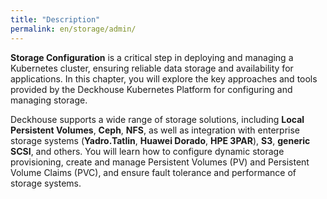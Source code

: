 ```yaml
---
title: "Description"
permalink: en/storage/admin/
---
```


**Storage Configuration** is a critical step in deploying and managing a Kubernetes cluster, ensuring reliable data storage and availability for applications. In this chapter, you will explore the key approaches and tools provided by the Deckhouse Kubernetes Platform for configuring and managing storage.

Deckhouse supports a wide range of storage solutions, including **Local Persistent Volumes**, **Ceph**, **NFS**, as well as integration with enterprise storage systems (**Yadro.Tatlin**, **Huawei Dorado**, **HPE 3PAR**), **S3**, **generic SCSI**, and others. You will learn how to configure dynamic storage provisioning, create and manage Persistent Volumes (PV) and Persistent Volume Claims (PVC), and ensure fault tolerance and performance of storage systems.

